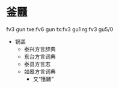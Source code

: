 # 釜㔶
fv3 gun
txe:fv6 gun
tx:fv3 gu1
rg:fv3 gu5/0
+ 锅盖
  * 泰兴方言辞典
  * 东台方言词典
  * 泰县方言志
  * 如皋方言词典
    - 又“镬㔶”
